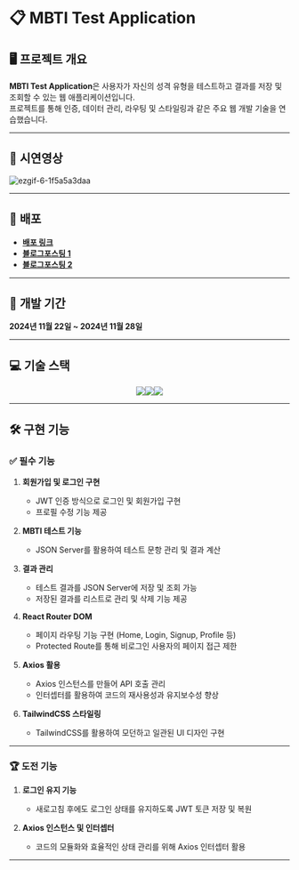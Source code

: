 # 📋 MBTI Test Application

## 🖥️ 프로젝트 개요
**MBTI Test Application**은 사용자가 자신의 성격 유형을 테스트하고 결과를 저장 및 조회할 수 있는 웹 애플리케이션입니다.  
프로젝트를 통해 인증, 데이터 관리, 라우팅 및 스타일링과 같은 주요 웹 개발 기술을 연습했습니다.

---

## 🎥 시연영상

![ezgif-6-1f5a5a3daa](https://github.com/user-attachments/assets/819ab919-e704-4c0e-a9ba-fc6e3a8f6309)

---

## 🔗 배포
- **[배포 링크](https://react-mbti-test-wine.vercel.app/)**
- **[블로그포스팅 1](https://velog.io/@hhyun19/%EC%8B%AC%ED%99%94%EA%B3%BC%EC%A0%9C-MBTI-%ED%85%8C%EC%8A%A4%ED%8A%B8-%EB%A7%8C%EB%93%A4%EA%B8%B0)**
- **[블로그포스팅 2](https://velog.io/@hhyun19/%EC%8B%AC%ED%99%94%EA%B3%BC%EC%A0%9C-MBTI-%ED%85%8C%EC%8A%A4%ED%8A%B8-%EB%A7%8C%EB%93%A4%EA%B8%B02)** 

---

## 📆 개발 기간
**2024년 11월 22일 ~ 2024년 11월 28일**

---

## 💻 기술 스택
<div style="display:flex; justify-content: center;"> 
  <img src="https://img.shields.io/badge/React-61DAFB?style=for-the-badge&logo=react&logoColor=black"> 
  <img src="https://img.shields.io/badge/TailwindCSS-06B6D4?style=for-the-badge&logo=tailwindcss&logoColor=white"> 
  <img src="https://img.shields.io/badge/Axios-5A29E4?style=for-the-badge&logo=axios&logoColor=white"> 
</div>

---

## 🛠️ 구현 기능

### ✅ 필수 기능
1. **회원가입 및 로그인 구현**
   - JWT 인증 방식으로 로그인 및 회원가입 구현
   - 프로필 수정 기능 제공

2. **MBTI 테스트 기능**
   - JSON Server를 활용하여 테스트 문항 관리 및 결과 계산

3. **결과 관리**
   - 테스트 결과를 JSON Server에 저장 및 조회 가능
   - 저장된 결과를 리스트로 관리 및 삭제 기능 제공

4. **React Router DOM**
   - 페이지 라우팅 기능 구현 (Home, Login, Signup, Profile 등)
   - Protected Route를 통해 비로그인 사용자의 페이지 접근 제한

5. **Axios 활용**
   - Axios 인스턴스를 만들어 API 호출 관리
   - 인터셉터를 활용하여 코드의 재사용성과 유지보수성 향상

6. **TailwindCSS 스타일링**
   - TailwindCSS를 활용하여 모던하고 일관된 UI 디자인 구현

---

### 🏆 도전 기능
1. **로그인 유지 기능**
   - 새로고침 후에도 로그인 상태를 유지하도록 JWT 토큰 저장 및 복원

2. **Axios 인스턴스 및 인터셉터**
   - 코드의 모듈화와 효율적인 상태 관리를 위해 Axios 인터셉터 활용

---
